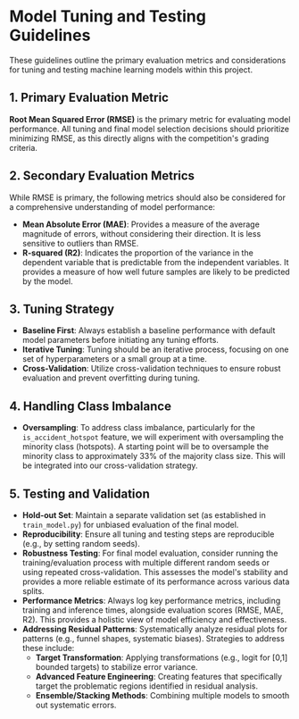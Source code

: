 # Model Tuning and Testing Guidelines

These guidelines outline the primary evaluation metrics and considerations for tuning and testing machine learning models within this project.

## 1. Primary Evaluation Metric

**Root Mean Squared Error (RMSE)** is the primary metric for evaluating model performance. All tuning and final model selection decisions should prioritize minimizing RMSE, as this directly aligns with the competition's grading criteria.

## 2. Secondary Evaluation Metrics

While RMSE is primary, the following metrics should also be considered for a comprehensive understanding of model performance:

*   **Mean Absolute Error (MAE)**: Provides a measure of the average magnitude of errors, without considering their direction. It is less sensitive to outliers than RMSE.
*   **R-squared (R2)**: Indicates the proportion of the variance in the dependent variable that is predictable from the independent variables. It provides a measure of how well future samples are likely to be predicted by the model.

## 3. Tuning Strategy

*   **Baseline First**: Always establish a baseline performance with default model parameters before initiating any tuning efforts.
*   **Iterative Tuning**: Tuning should be an iterative process, focusing on one set of hyperparameters or a small group at a time.
*   **Cross-Validation**: Utilize cross-validation techniques to ensure robust evaluation and prevent overfitting during tuning.

## 4. Handling Class Imbalance

*   **Oversampling**: To address class imbalance, particularly for the `is_accident_hotspot` feature, we will experiment with oversampling the minority class (hotspots). A starting point will be to oversample the minority class to approximately 33% of the majority class size. This will be integrated into our cross-validation strategy.

## 5. Testing and Validation

*   **Hold-out Set**: Maintain a separate validation set (as established in `train_model.py`) for unbiased evaluation of the final model.
*   **Reproducibility**: Ensure all tuning and testing steps are reproducible (e.g., by setting random seeds).
*   **Robustness Testing**: For final model evaluation, consider running the training/evaluation process with multiple different random seeds or using repeated cross-validation. This assesses the model's stability and provides a more reliable estimate of its performance across various data splits.
*   **Performance Metrics**: Always log key performance metrics, including training and inference times, alongside evaluation scores (RMSE, MAE, R2). This provides a holistic view of model efficiency and effectiveness.
*   **Addressing Residual Patterns**: Systematically analyze residual plots for patterns (e.g., funnel shapes, systematic biases). Strategies to address these include:
    *   **Target Transformation**: Applying transformations (e.g., logit for [0,1] bounded targets) to stabilize error variance.
    *   **Advanced Feature Engineering**: Creating features that specifically target the problematic regions identified in residual analysis.
    *   **Ensemble/Stacking Methods**: Combining multiple models to smooth out systematic errors.
